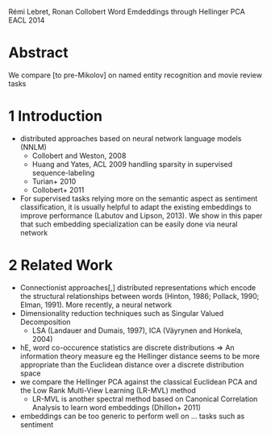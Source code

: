 Rémi Lebret, Ronan Collobert
Word Emdeddings through Hellinger PCA
EACL 2014

# Abstract

We compare [to pre-Mikolov] on named entity recognition and movie review tasks

# 1 Introduction

* distributed approaches based on neural network language models (NNLM)
  * Collobert and Weston, 2008
  * Huang and Yates, ACL 2009 handling sparsity in supervised sequence-labeling
  * Turian+ 2010
  * Collobert+ 2011
* For supervised tasks relying more on the semantic aspect as sentiment
  classification, it is usually helpful to adapt the existing embeddings to
  improve performance (Labutov and Lipson, 2013). We show in this paper that
  such embedding specialization can be easily done via neural network

# 2 Related Work

* Connectionist approaches[,] distributed representations which
  encode the structural relationships between words
  (Hinton, 1986; Pollack, 1990; Elman, 1991). More recently, a neural network
* Dimensionality reduction techniques such as Singular Valued Decomposition
  * LSA (Landauer and Dumais, 1997), ICA (Väyrynen and Honkela, 2004)
* hE, word co-occurence statistics are discrete distributions
  => An information theory measure eg the Hellinger distance seems to be more
  appropriate than the Euclidean distance over a discrete distribution space
* we compare the Hellinger PCA against the classical Euclidean PCA and the
  Low Rank Multi-View Learning (LR-MVL) method
  * LR-MVL is another spectral method based on Canonical Correlation Analysis
    to learn word embeddings (Dhillon+ 2011)
* embeddings can be too generic to perform well on ... tasks such as sentiment
